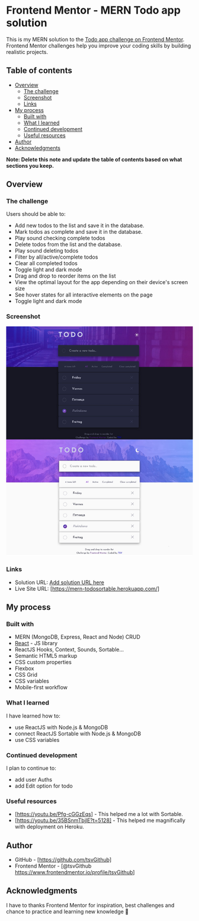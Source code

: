 # Frontend Mentor - MERN Todo app solution

This is my MERN solution to the [Todo app challenge on Frontend Mentor](https://www.frontendmentor.io/challenges/todo-app-Su1_KokOW). Frontend Mentor challenges help you improve your coding skills by building realistic projects.

## Table of contents

- [Overview](#overview)
  - [The challenge](#the-challenge)
  - [Screenshot](#screenshot)
  - [Links](#links)
- [My process](#my-process)
  - [Built with](#built-with)
  - [What I learned](#what-i-learned)
  - [Continued development](#continued-development)
  - [Useful resources](#useful-resources)
- [Author](#author)
- [Acknowledgments](#acknowledgments)

**Note: Delete this note and update the table of contents based on what sections you keep.**

## Overview

### The challenge

Users should be able to:

- Add new todos to the list and save it in the database.
- Mark todos as complete and save it in the database.
- Play sound checking complete todos
- Delete todos from the list and the database.
- Play sound deleting todos
- Filter by all/active/complete todos
- Clear all completed todos
- Toggle light and dark mode
- Drag and drop to reorder items on the list
- View the optimal layout for the app depending on their device's screen size
- See hover states for all interactive elements on the page
- Toggle light and dark mode

### Screenshot

![Preview](./resources/todo-preview.jpg)

### Links

- Solution URL: [Add solution URL here](https://your-solution-url.com)
- Live Site URL: [https://mern-todosortable.herokuapp.com/]

## My process

### Built with

- MERN (MongoDB, Express, React and Node) CRUD
- [React](https://reactjs.org/) - JS library
- ReactJS Hooks, Context, Sounds, Sortable...
- Semantic HTML5 markup
- CSS custom properties
- Flexbox
- CSS Grid
- CSS variables
- Mobile-first workflow

### What I learned

I have learned how to:

- use ReactJS with Node.js & MongoDB
- connect ReactJS Sortable with Node.js & MongoDB
- use CSS variables

### Continued development

I plan to continue to:

- add user Auths
- add Edit option for todo

### Useful resources

- [https://youtu.be/Pfg-cGGzEqs] - This helped me a lot with Sortable.
- [https://youtu.be/35BSnmTbjlE?t=5128] - This helped me magnifically with deployment on Heroku.

## Author

- GitHub - [https://github.com/tsvGithub]
- Frontend Mentor - [@tsvGithub https://www.frontendmentor.io/profile/tsvGithub]

## Acknowledgments

I have to thanks Frontend Mentor for inspiration, best challenges and chance to practice and learning new knowledge 🌹
